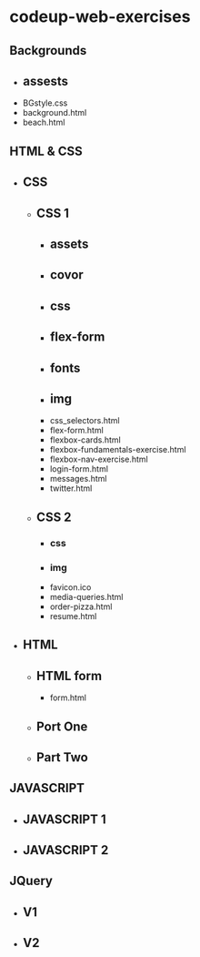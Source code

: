 # codeup-web-exercises
## Backgrounds
- ## assests
- BGstyle.css
- background.html
- beach.html
## HTML & CSS
- ## CSS
    - ## CSS 1
        - ## assets
        - ## covor
        - ## css
        - ## flex-form
        - ## fonts
        - ## img
        - css_selectors.html
        - flex-form.html
        - flexbox-cards.html
        - flexbox-fundamentals-exercise.html
        - flexbox-nav-exercise.html
        - login-form.html
        - messages.html
        - twitter.html
    - ## CSS 2
        - ### css
        - ### img
        - favicon.ico
        - media-queries.html
        - order-pizza.html
        - resume.html
- ## HTML
    - ## HTML form
        - form.html
    - ## Port One
    - ## Part Two
## JAVASCRIPT
- ## JAVASCRIPT 1
- ## JAVASCRIPT 2
## JQuery
- ## V1
- ## V2
